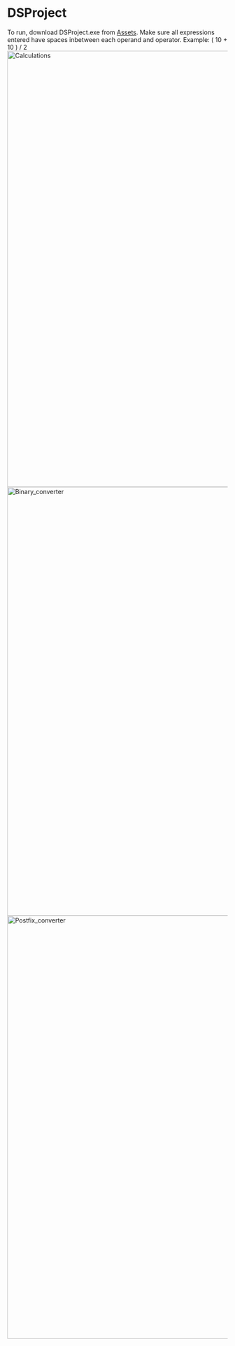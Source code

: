 # DSProject

To run, download DSProject.exe from [Assets](https://github.com/lisal00/DSProject/releases/tag/billy).
Make sure all expressions entered have spaces inbetween each operand and operator. Example: ( 10 + 10 ) / 2
<img width="997" alt="Calculations" src="https://github.com/lisal00/DSProject/assets/71297716/70caf09b-7986-4187-a7fb-57fa056af922">
<img width="980" alt="Binary_converter" src="https://github.com/lisal00/DSProject/assets/71297716/6d4ea724-9de3-4e4e-bae1-f488a8b4b761">
<img width="967" alt="Postfix_converter" src="https://github.com/lisal00/DSProject/assets/71297716/8da713b5-b0c4-4ca9-bb7c-7e3df6dabf29">
